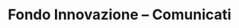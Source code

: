 ---
title: Fondo Innovazione – Comunicati
redirect_to: https://www.pagopa.it/it/opportunita/fondo-innovazione/comunicati
redirect_from:
  - /it/pagopa-spa/fondoinnovazione/comunicati/2020-12-18/
  - /it/pagopa-spa/fondoinnovazione/comunicati/2021-01-14/
  - /it/pagopa-spa/fondoinnovazione/comunicati/2021-02-08/
  - /it/pagopa-spa/fondoinnovazione/comunicati/2021-07-20/
  - /it/pagopa-spa/fondoinnovazione/comunicati/comunicato_08022021.pdf
  - /it/pagopa-spa/fondoinnovazione/comunicati/comunicato_14012021.pdf
  - /it/pagopa-spa/fondoinnovazione/comunicati/comunicato_18122020.pdf
  - /it/pagopa-spa/fondoinnovazione/comunicati/comunicato_20072021.pdf
---